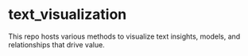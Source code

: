 # text_visualization
This repo hosts various methods to visualize text insights, models, and relationships that drive value.
